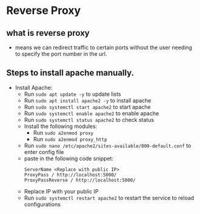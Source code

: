 # Reverse Proxy

## what is reverse proxy
 - means we can redirect traffic to certain ports without the user needing to specify the port number in the url.

## Steps to install apache manually.
- Install Apache:
  - Run `sudo apt update -y` to update lists
  - Run `sudo apt install apache2 -y` to install apache
  - Run `sudo systemctl start apache2` to start apache
  - Run `sudo systemctl enable apache2` to enable apache
  - Run `sudo systemctl status apache2` to check status
  - Install the following modules:
      - Run `sudo a2enmod proxy` 
      - Run `sudo a2enmod proxy_http`
  - Run `sudo nano /etc/apache2/sites-available/000-default.conf` to enter config file
  - paste in the following code snippet:
    ```
    ServerName <Replace with public IP>     
    ProxyPass / http://localhost:5000/     
    ProxyPassReverse / http://localhost:5000/     
    
    ```
   - Replace IP with your public IP 
   - Run `sudo systemctl restart apache2` to restart the service to reload configurations 
    
